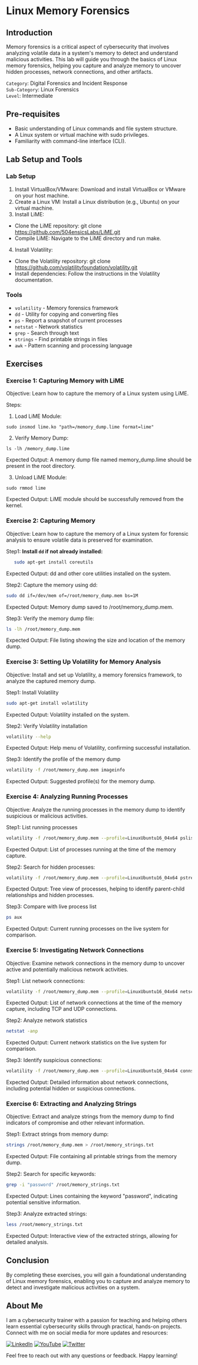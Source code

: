# Linux Memory Forensics

## Introduction

Memory forensics is a critical aspect of cybersecurity that involves analyzing volatile data in a system's memory to detect and understand malicious activities. This lab will guide you through the basics of Linux memory forensics, helping you capture and analyze memory to uncover hidden processes, network connections, and other artifacts.    

`Category`: Digital Forensics and Incident Response   
`Sub-Category`: Linux Forensics   
`Level`: Intermediate   

## Pre-requisites

- Basic understanding of Linux commands and file system structure.
- A Linux system or virtual machine with sudo privileges.
- Familiarity with command-line interface (CLI).

## Lab Setup and Tools

### Lab Setup

1. Install VirtualBox/VMware: Download and install VirtualBox or VMware on your host machine.
2. Create a Linux VM: Install a Linux distribution (e.g., Ubuntu) on your virtual machine.
3. Install LiME:
 - Clone the LiME repository: git clone https://github.com/504ensicsLabs/LiME.git
 - Compile LiME: Navigate to the LiME directory and run make.
4. Install Volatility:
 - Clone the Volatility repository: git clone https://github.com/volatilityfoundation/volatility.git
 - Install dependencies: Follow the instructions in the Volatility documentation.

### Tools

- `volatility` - Memory forensics framework
- `dd` - Utility for copying and converting files
- `ps` - Report a snapshot of current processes
- `netstat` - Network statistics
- `grep` - Search through text
- `strings` - Find printable strings in files
- `awk` - Pattern scanning and processing language

## Exercises

### Exercise 1: Capturing Memory with LiME
Objective: Learn how to capture the memory of a Linux system using LiME.

Steps:

1. Load LiME Module:
```
sudo insmod lime.ko "path=/memory_dump.lime format=lime"
```
2. Verify Memory Dump:
```
ls -lh /memory_dump.lime
```
Expected Output: A memory dump file named memory_dump.lime should be present in the root directory.

3. Unload LiME Module:
```
sudo rmmod lime
```
Expected Output: LiME module should be successfully removed from the kernel.

### Exercise 2: Capturing Memory

Objective: Learn how to capture the memory of a Linux system for forensic analysis to ensure volatile data is preserved for examination.

Step1:  **Install `dd` if not already installed:**
```bash
   sudo apt-get install coreutils
```
Expected Output: dd and other core utilities installed on the system.

Step2: Capture the memory using dd:

```bash
sudo dd if=/dev/mem of=/root/memory_dump.mem bs=1M
```
Expected Output: Memory dump saved to /root/memory_dump.mem.

Step3: Verify the memory dump file:

```bash
ls -lh /root/memory_dump.mem
```
Expected Output: File listing showing the size and location of the memory dump.

### Exercise 3: Setting Up Volatility for Memory Analysis
Objective: Install and set up Volatility, a memory forensics framework, to analyze the captured memory dump.

Step1: Install Volatility
```bash
sudo apt-get install volatility
```
Expected Output: Volatility installed on the system.

Step2: Verify Volatility installation

```bash
volatility --help
```
Expected Output: Help menu of Volatility, confirming successful installation.

Step3: Identify the profile of the memory dump

```bash
volatility -f /root/memory_dump.mem imageinfo
```
Expected Output: Suggested profile(s) for the memory dump.

### Exercise 4: Analyzing Running Processes
Objective: Analyze the running processes in the memory dump to identify suspicious or malicious activities.

Step1: List running processes
```bash
volatility -f /root/memory_dump.mem --profile=LinuxUbuntu16_04x64 pslist
```
Expected Output: List of processes running at the time of the memory capture.

Step2: Search for hidden processes:

```bash
volatility -f /root/memory_dump.mem --profile=LinuxUbuntu16_04x64 pstree
```
Expected Output: Tree view of processes, helping to identify parent-child relationships and hidden processes.

Step3: Compare with live process list

```bash
ps aux
```
Expected Output: Current running processes on the live system for comparison.

### Exercise 5: Investigating Network Connections
Objective: Examine network connections in the memory dump to uncover active and potentially malicious network activities.

Step1: List network connections:

```bash
volatility -f /root/memory_dump.mem --profile=LinuxUbuntu16_04x64 netscan
```
Expected Output: List of network connections at the time of the memory capture, including TCP and UDP connections.

Step2: Analyze network statistics

```bash
netstat -anp
```
Expected Output: Current network statistics on the live system for comparison.

Step3: Identify suspicious connections:

```bash
volatility -f /root/memory_dump.mem --profile=LinuxUbuntu16_04x64 connscan
```
Expected Output: Detailed information about network connections, including potential hidden or suspicious connections.

### Exercise 6: Extracting and Analyzing Strings
Objective: Extract and analyze strings from the memory dump to find indicators of compromise and other relevant information.

Step1: Extract strings from memory dump:

```bash
strings /root/memory_dump.mem > /root/memory_strings.txt
```
Expected Output: File containing all printable strings from the memory dump.

Step2: Search for specific keywords:

```bash
grep -i "password" /root/memory_strings.txt
```
Expected Output: Lines containing the keyword "password", indicating potential sensitive information.

Step3: Analyze extracted strings:

```bash
less /root/memory_strings.txt
```
Expected Output: Interactive view of the extracted strings, allowing for detailed analysis.

## Conclusion

By completing these exercises, you will gain a foundational understanding of Linux memory forensics, enabling you to capture and analyze memory to detect and investigate malicious activities on a system.

## About Me

I am a cybersecurity trainer with a passion for teaching and helping others learn essential cybersecurity skills through practical, hands-on projects. Connect with me on social media for more updates and resources:

[![LinkedIn](https://img.icons8.com/fluent/48/000000/linkedin.png)](https://www.linkedin.com/in/rajneeshcyber)
[![YouTube](https://img.icons8.com/fluent/48/000000/youtube-play.png)](https://www.youtube.com/@rajneeshcyber)
[![Twitter](https://img.icons8.com/fluent/48/000000/twitter.png)](https://twitter.com/rajneeshcyber)

Feel free to reach out with any questions or feedback. Happy learning!
